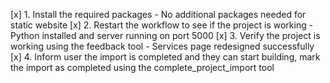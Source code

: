 [x] 1. Install the required packages - No additional packages needed for static website
[x] 2. Restart the workflow to see if the project is working - Python installed and server running on port 5000
[x] 3. Verify the project is working using the feedback tool - Services page redesigned successfully
[x] 4. Inform user the import is completed and they can start building, mark the import as completed using the complete_project_import tool